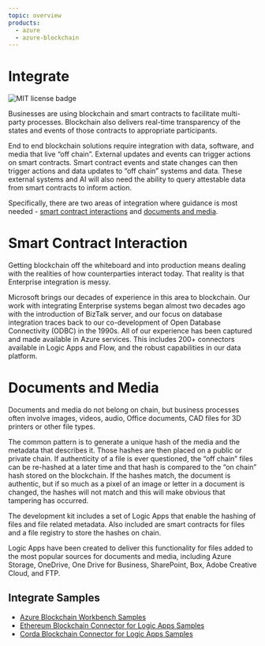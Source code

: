 ```yaml
---
topic: overview
products:
  - azure
  - azure-blockchain	
---
```


# Integrate
![MIT license badge](https://img.shields.io/badge/license-MIT-green.svg)

Businesses are using blockchain and smart contracts to facilitate multi-party processes. Blockchain also delivers real-time transparency of the states and events of those contracts to appropriate participants.

End to end blockchain solutions require integration with data, software, and media that live “off chain”. External updates and events can trigger actions on smart contracts. Smart contract events and state changes can then trigger actions and data updates to “off chain” systems and data. These external systems and AI will also need the ability to query attestable data from smart contracts to inform action.

Specifically, there are two areas of integration where guidance is most needed - [smart contract interactions](#smart-contract-interaction) and [documents and media](#Documents-and-Media).

# Smart Contract Interaction
Getting blockchain off the whiteboard and into production means dealing with the realities of how counterparties interact today. That reality is that Enterprise integration is messy.

Microsoft brings our decades of experience in this area to blockchain. Our work with integrating Enterprise systems began almost two decades ago with the introduction of BizTalk server, and our focus on database integration traces back to our co-development of Open Database Connectivity (ODBC) in the 1990s. All of our experience has been captured and made available in Azure services. This includes 200+ connectors available in Logic Apps and Flow, and the robust capabilities in our data platform.

# Documents and Media
Documents and media do not belong on chain, but business processes often involve images, videos, audio, Office documents, CAD files for 3D printers or other file types.

The common pattern is to generate a unique hash of the media and the metadata that describes it. Those hashes are then placed on a public or private chain. If authenticity of a file is ever questioned, the “off chain” files can be re-hashed at a later time and that hash is compared to the “on chain” hash stored on the blockchain. If the hashes match, the document is authentic, but if so much as a pixel of an image or letter in a document is changed, the hashes will not match and this will make obvious that tampering has occurred.

The development kit includes a set of Logic Apps that enable the hashing of files and file related metadata. Also included are smart contracts for files and a file registry to store the hashes on chain.

Logic Apps have been created to deliver this functionality for files added to the most popular sources for documents and media, including Azure Storage, OneDrive, One Drive for Business, SharePoint, Box, Adobe Creative Cloud, and FTP.

## Integrate Samples
- [Azure Blockchain Workbench Samples](./WBSamples.md)
- [Ethereum Blockchain Connector for Logic Apps Samples](./EthereumLASamples.md)
- [Corda Blockchain Connector for Logic Apps Samples](./CordaLASamples.md)

